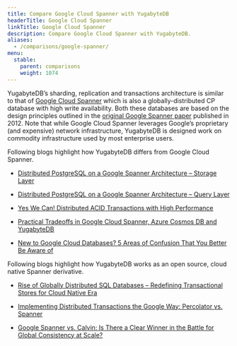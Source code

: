 ```yaml
---
title: Compare Google Cloud Spanner with YugabyteDB
headerTitle: Google Cloud Spanner
linkTitle: Google Cloud Spanner
description: Compare Google Cloud Spanner with YugabyteDB.
aliases:
  - /comparisons/google-spanner/
menu:
  stable:
    parent: comparisons
    weight: 1074
---
```


YugabyteDB’s sharding, replication and transactions architecture is similar to that of [Google Cloud Spanner](https://cloud.google.com/spanner/) which is also a globally-distributed CP database with high write availability. Both these databases are based on the design principles outlined in the [original Google Spanner paper](https://research.google.com/archive/spanner-osdi2012.pdf) published in 2012. Note that while Google Cloud Spanner leverages Google’s proprietary (and expensive) network infrastructure, YugabyteDB is designed work on commodity infrastructure used by most enterprise users.

Following blogs highlight how YugabyteDB differs from Google Cloud Spanner.

- [Distributed PostgreSQL on a Google Spanner Architecture – Storage Layer](https://blog.yugabyte.com/distributed-postgresql-on-a-google-spanner-architecture-storage-layer/)

- [Distributed PostgreSQL on a Google Spanner Architecture – Query Layer](https://blog.yugabyte.com/distributed-postgresql-on-a-google-spanner-architecture-query-layer/)

- [Yes We Can! Distributed ACID Transactions with High Performance](https://blog.yugabyte.com/yes-we-can-distributed-acid-transactions-with-high-performance/)

- [Practical Tradeoffs in Google Cloud Spanner, Azure Cosmos DB and YugabyteDB](https://blog.yugabyte.com/practical-tradeoffs-in-google-cloud-spanner-azure-cosmos-db-and-yugabyte-db)

- [New to Google Cloud Databases? 5 Areas of Confusion That You Better Be Aware of](https://blog.yugabyte.com/new-to-google-cloud-databases-5-areas-of-confusion-that-you-better-be-aware-of/)

Following blogs highlight how YugabyteDB works as an open source, cloud native Spanner derivative.

- [Rise of Globally Distributed SQL Databases – Redefining Transactional Stores for Cloud Native Era](https://blog.yugabyte.com/rise-of-globally-distributed-sql-databases-redefining-transactional-stores-for-cloud-native-era/)

- [Implementing Distributed Transactions the Google Way: Percolator vs. Spanner](https://blog.yugabyte.com/implementing-distributed-transactions-the-google-way-percolator-vs-spanner/)

- [Google Spanner vs. Calvin: Is There a Clear Winner in the Battle for Global Consistency at Scale?](https://blog.yugabyte.com/google-spanner-vs-calvin-global-consistency-at-scale/)
